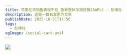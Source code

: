 ```yaml
---
title: 苹果在华销售表现不佳 拖累整体乐观财报(AAPL) - 彭博社
description: 这是一篇有意思的文章
publishDate: 2025-10-31T14:56
tags:
  - 彭博社
ogImage: /social-card.avif
---
```



![](/assets/images/苹果在华销售表现不佳-拖累整体乐观财报-aapl-彭博社.png)
